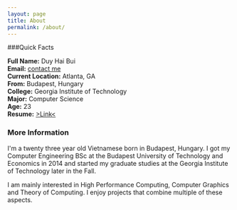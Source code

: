 ```yaml
---
layout: page
title: About
permalink: /about/
---
```


###Quick Facts

**Full Name:** Duy Hai Bui<br>
**Email:** <a href="mailto:myname@gmail.com">contact me <a/><br>
**Current Location:** Atlanta, GA<br>
**From:** Budapest, Hungary<br>
**College:** Georgia Institute of Technology<br>
**Major:** Computer Science<br>
**Age:** 23<br>
**Resume:** [>Link<](../data/resume.pdf)

### More Information

I'm a twenty three year old Vietnamese born in Budapest, Hungary. I got my Computer Engineering BSc at the Budapest University of Technology and Economics in 2014 and started my graduate studies at the Georgia Institute of Technology later in the Fall.

I am mainly interested in High Performance Computing, Computer Graphics and Theory of Computing. I enjoy projects that combine multiple of these aspects.

